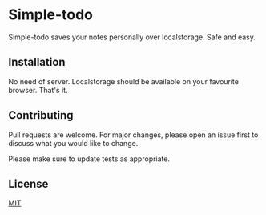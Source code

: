 # Simple-todo

Simple-todo saves your notes personally over localstorage. Safe and easy.

## Installation

No need of server. Localstorage should be available on your favourite browser. That's it.


## Contributing
Pull requests are welcome. For major changes, please open an issue first to discuss what you would like to change.

Please make sure to update tests as appropriate.

## License
[MIT](https://choosealicense.com/licenses/mit/)
